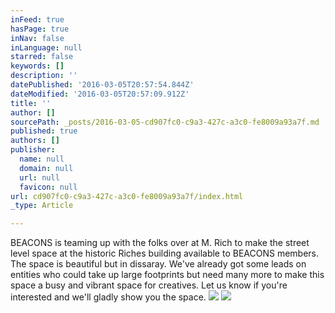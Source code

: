 ```yaml
---
inFeed: true
hasPage: true
inNav: false
inLanguage: null
starred: false
keywords: []
description: ''
datePublished: '2016-03-05T20:57:54.844Z'
dateModified: '2016-03-05T20:57:09.912Z'
title: ''
author: []
sourcePath: _posts/2016-03-05-cd907fc0-c9a3-427c-a3c0-fe8009a93a7f.md
published: true
authors: []
publisher:
  name: null
  domain: null
  url: null
  favicon: null
url: cd907fc0-c9a3-427c-a3c0-fe8009a93a7f/index.html
_type: Article

---
```

BEACONS is teaming up with the folks over at M. Rich to make the street level space at the historic Riches building available to BEACONS members.  The space is beautiful but in dissaray.  We've already got some leads on entities who could take up large footprints but need many more to make this space a busy and vibrant space for creatives.  Let us know if you're interested and we'll gladly show you the space. ![](https://the-grid-user-content.s3-us-west-2.amazonaws.com/e682320c-b1f9-4653-8835-3416eb84573a.jpg)
![](https://s3-us-west-2.amazonaws.com/the-grid-img/p/2047c27611db0c7dc962ee8e77f4d45151053f4d.png)